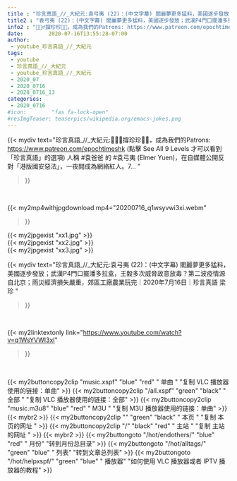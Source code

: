 ```yaml
---
title : "珍言真語_//_大紀元:袁弓夷 (22)：(中文字幕) 閻麗夢更多猛料，美國逐步發放；武漢P4門口擺潘多拉盒，王毅多次威脅故意放毒？第二波疫情源自北京；雨災經濟損失嚴重，郊區工廠農業玩完｜2020年7月16日｜珍言真語 梁珍 "
title2 : "袁弓夷 (22)：(中文字幕) 閻麗夢更多猛料，美國逐步發放；武漢P4門口擺潘多拉盒，王毅多次威脅故意放毒？第二波疫情源自北京；雨災經濟損失嚴重，郊區工廠農業玩完｜2020年7月16日｜珍言真語 梁珍 "
info2 : "🙋🏼‍♂️撐珍珍💪🏻，成為我們的Patrons: https://www.patreon.com/epochtimeshk (點擊  See All 9 Levels  才可以看到「珍言真語」的選項) 人稱 #袁爸爸 的 #袁弓夷 (Elmer Yuen)，在自媒體公開反對「港版國安惡法」，一夜間成為網絡紅人。7... "
date:        2020-07-16T13:55:28-07:00
author:
 - youtube_珍言真語_//_大紀元
tags:
 - youtube
 - 珍言真語_//_大紀元
 - youtube_珍言真語_//_大紀元
 - 2020_07
 - 2020_0716
 - 2020_0716_13
categories:
 - 2020_0716
#icon:        "fas fa-lock-open"
#resImgTeaser: teaserpics/wikipedia.org/emacs-jokes.png
---
```


{{< mydiv text="珍言真語_//_大紀元:🙋🏼‍♂️撐珍珍💪🏻，成為我們的Patrons: https://www.patreon.com/epochtimeshk (點擊  See All 9 Levels  才可以看到「珍言真語」的選項) 人稱 #袁爸爸 的 #袁弓夷 (Elmer Yuen)，在自媒體公開反對「港版國安惡法」，一夜間成為網絡紅人。7... "
>}}
<br>


{{< my2mp4withjpgdownload mp4="20200716_q1wsyvwi3xi.webm"
>}}

{{< my2jpgexist "xx1.jpg" >}}<br>
{{< my2jpgexist "xx2.jpg" >}}<br>
{{< my2jpgexist "xx3.jpg" >}}<br>



{{< mydiv text="珍言真語_//_大紀元:袁弓夷 (22)：(中文字幕) 閻麗夢更多猛料，美國逐步發放；武漢P4門口擺潘多拉盒，王毅多次威脅故意放毒？第二波疫情源自北京；雨災經濟損失嚴重，郊區工廠農業玩完｜2020年7月16日｜珍言真語 梁珍 "
>}}
<br>

{{< my2linktextonly link="https://www.youtube.com/watch?v=q1WsYVWI3xI"
>}}


<br>

{{< my2buttoncopy2clip "music.xspf"        "blue"   "red"    " 单曲 "  "复制 VLC 播放器使用的链接：单曲" >}} {{< my2buttoncopy2clip "/all.xspf"         "green"  "black"  " 全部 "  "复制 VLC 播放器使用的链接：全部" >}} {{< my2buttoncopy2clip "music.m3u8"        "blue"   "red"    " M3U  "    "复制 M3U 播放器使用的链接：单曲" >}} {{< mybr2 >}} {{< my2buttoncopy2clip ""                  "green"  "black"  " 本页 "    "复制 本页的网址 " >}} {{< my2buttoncopy2clip "/"                 "black"  "red"    " 主站 "    "复制 主站的网址 " >}} {{< mybr2 >}} {{< my2buttongoto      "/hot/endothers/"   "blue"   "red"    " 月份"   "转到月份总目录" >}} {{< my2buttongoto      "/hot/alltags/"     "green"  "blue"   " 列表"   "转到文章总列表" >}} {{< my2buttongoto      "/hot/helpxspf/"    "green"  "blue"   " 播放器" "如何使用 VLC 播放器或者 IPTV 播放器的教程" >}} 
